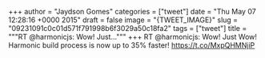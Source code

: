 
+++
author = "Jaydson Gomes"
categories = ["tweet"]
date = "Thu May 07 12:28:16 +0000 2015"
draft = false
image = "{TWEET_IMAGE}"
slug = "09231091c0c01d571f791998b6f3029a50c18fa2"
tags = ["tweet"]
title = """RT @harmonicjs: Wow! Just..."""
+++
RT @harmonicjs: Wow! Just Wow! Harmonic build process is now up to 35% faster! https://t.co/MxpQHMNjiP
